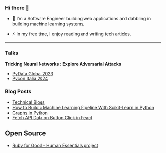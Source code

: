 ### Hi there 👋

- :telescope: I’m a Software Engineer building web applications and dabbling in building machine learning systems.
  
- :zap: In my free time, I enjoy reading and writing tech articles.
---

### Talks
**Tricking Neural Networks : Explore Adversarial Attacks**
- [PyData Global 2023](https://global2023.pydata.org/cfp/talk/LE7HPW/)
- [Pycon Italia 2024]( https://2024.pycon.it/en/event/tricking-neural-networks-explore-adversarial-attacks)

### Blog Posts
- [Technical Blogs](https://medium.com/@wanguiwawerub)
- [How to Build a Machine Learning Pipeline With Scikit-Learn in Python](https://www.turing.com/kb/building-ml-pipeline-in-python-with-scikit-learn)
- [Graphs in Python](https://dev.to/wanguiwaweru/graphs-in-python-1pom)
- [Fetch API Data on Button Click in React](https://dev.to/wanguiwaweru/fetch-api-data-on-button-click-in-react-513i)

## Open Source
- [Ruby for Good - Human Essentials project](https://github.com/rubyforgood/human-essentials/pulls?q=is%3Apr+author%3Awanguiwaweru)
